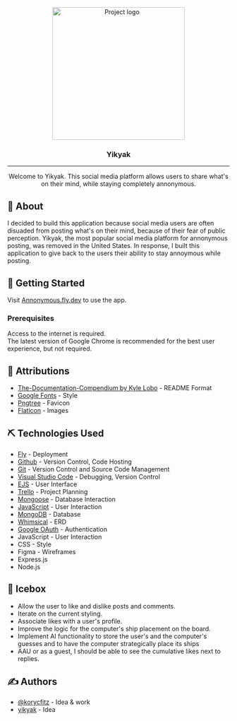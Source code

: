 <div align="center">
 <img height=300px src="./assets/christmas-ship.png" alt="Project logo"></a>
</div>

<h3 align="center">Yikyak</h3>

---

<p align="center"> Welcome to Yikyak. This social media platform allows users to share what's on their mind, while staying completely annonymous.
</p>

## 🧐 About

I decided to build this application because social media users are often disuaded from posting what's on their mind, because of their fear of public perception. Yikyak, the most popular social media platform for annonymous posting, was removed in the United States. In response, I built this application to give back to the users their ability to stay annoymous while posting.

## 🏁 Getting Started

Visit <a href="https://annonymous.fly.dev/">Annonymous.fly.dev</a> to use the app.

### Prerequisites

Access to the internet is required.<br>
The latest version of Google Chrome is recommended for the best user experience, but not required.

## 🎈 Attributions

- [The-Documentation-Compendium by Kyle Lobo](https://github.com/kylelobo/The-Documentation-Compendium) - README Format
- [Google Fonts](https://fonts.google.com/) - Style
- [Pngtree](https://pngtree.com/so/ox-logo) - Favicon
- [Flaticon](https://www.flaticon.com) - Images

## ⛏️ Technologies Used

- [Fly](https://fly.io/) - Deployment
- [Github](https://github.com/) - Version Control, Code Hosting
- [Git](https://git-scm.com/) - Version Control and Source Code Management
- [Visual Studio Code](https://code.visualstudio.com/) - Debugging, Version Control
- [EJS](https://code.visualstudio.com/) - User Interface
- [Trello](https://code.visualstudio.com/) - Project Planning
- [Mongoose](https://code.visualstudio.com/) - Database Interaction
- [JavaScript](https://code.visualstudio.com/) - User Interaction
- [MongoDB](https://code.visualstudio.com/) - Database
- [Whimsical](whimsical.com) - ERD
- [Google OAuth](https://developers.google.com/) - Authentication
- JavaScript - User Interaction
- CSS - Style
- Figma - Wireframes
- Express.js
- Node.js

## 🚀 Icebox

- Allow the user to like and dislike posts and comments.
- Iterate on the current styling.
- Associate likes with a user's profile.
- Improve the logic for the computer's ship placement on the board.
- Implement AI functionality to store the user's and the computer's guesses and to have the computer strategically place its ships
- AAU or as a guest, I should be able to see the cumulative likes next to replies.

## ✍️ Authors

- [@korycfitz](https://github.com/korycfitz) - Idea & work
- [yikyak](https://yikyak.com/) - Idea